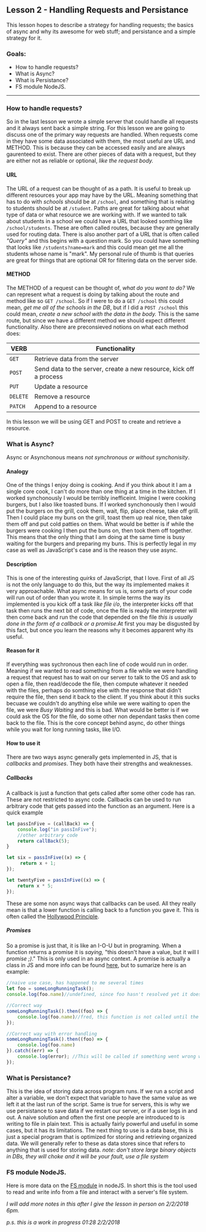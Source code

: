 Lesson 2 - Handling Requests and Persistance
---
This lesson hopes to describe a strategy for handling requests; the basics of async and why its awesome for web stuff; and persistance and a simple strategy for it.

### Goals:
* How to handle requests?
* What is Async?
* What is Persistance?
* FS module NodeJS.
---
### How to handle requests?
So in the last lesson we wrote a simple server that could handle all requests and it always sent back a simple string. For this lesson we are going to discuss one of the primary way requests are handled. 
When requests come in they have some data associated with them, the most useful are URL and METHOD. This is because they can be accessed easily and are always gaurenteed to exist. There are other pieces of data with a request, but they are either not as reliable or optional, _like the request body._ 

#### URL
The URL of a request can be thought of as a path. It is useful to break up different resources your app may have by the URL. Meaning something that has to do with _schools_ should be at `/school`, and something that is relating to students should be at `/student`. Paths are great for talking about what type of data or what resource we are working with. If we wanted to talk about students in a school we could have a URL that looked somthing like `/school/students`. These are often called routes, because they are generally used for routing data. There is also another part of a URL that is often called _"Query"_ and this begins with a question mark. So you could have something that looks like `/students?name=mark` and this could mean get me all the students whose name is "mark". My personal rule of thumb is that queries are great for things that are optional OR for filtering data on the server side. 

#### METHOD
The METHOD of a request can be thought of, _what do you want to do?_ We can represent what a request is doing by talking about the route and method like so `GET /school`. So if I were to do a `GET /school` this could mean, _get me all of the schools in the DB_, but if I did a `POST /school` this could mean, _create a new school with the data in the body._ This is the same route, but since we have a different method we should expect different functionality. Also there are preconsieved notions on what each method does:

|  VERB | Functionality  |
|---|---|
| `GET`  | Retrieve data from the server  |
| `POST` | Send data to the server, create a new resource, kick off a process  |
| `PUT` | Update a resource  |
| `DELETE` | Remove a resource  |
| `PATCH`  | Append to a resource  |

In this lesson we will be using GET and POST to create and retrieve a resource. 

### What is Async?
Async or Asynchonous means _not synchronous or without synchonisity_. 

#### Analogy
One of the things I enjoy doing is cooking. And if you think about it I am a single core cook, I can't do more than one thing at a time in the kitchen. If I worked synchonously I would be terribly inefficeint. Imigine I were cooking burgers, but I also like toasted buns. If I worked synchonously then I would put the burgers on the grill, cook them, wait, flip, place cheese, take off grill. Then I could place my buns on the grill, toast them up real nice, then take them off and put cold patties on them. What would be better is if while the burgers were cooking I then put the buns on, then took them off together. This means that the only thing that I am doing at the same time is busy waiting for the burgers and preparing my buns. This is perfectly legal in my case as well as JavaScript's case and is the reason they use async.

#### Description
This is one of the interesting _quirks_ of JavaScript, that I love. First of all JS is not the only language to do this, but the way its implemented makes it very approachable. What async means for us is, some parts of your code will run out of order than you wrote it. In simple terms the way its implemented is you kick off a task _like file i/o_, the interpreter kicks off that task then runs the next bit of code, once the file is ready the interpreter will then come back and run the code that depended on the file _this is usually done in the form of a callback or a promise_.At first you may be disgusted by this fact, but once you learn the reasons why it becomes apparent why its useful. 

#### Reason for it
If everything was sychronous then each line of code would run in order. Meaning if we wanted to read something from a file while we were handling a request that request has to wait on our server to talk to the OS and ask to open a file, then read/decode the file, then compute whatever it needed with the files, perhaps do somthing else with the response that didn't require the file, then send it back to the client. If you think about it this sucks becuase we couldn't do anything else while we were waiting to open the file, we were _Busy Waiting_ and this is bad. What would be better is if we could ask the OS for the file, do some other non dependant tasks then come back to the file. This is the core concept behind async, do other things while you wait for long running tasks, like I/O.

#### How to use it
There are two ways async generally gets implemented in JS, that is _callbacks_ and _promises_. They both have their strengths and weaknesses.

##### Callbacks
A callback is just a function that gets called after some other code has ran. These are not restricted to async code. Callbacks can be used to run arbitrary code that gets passed into the function as an argument.
Here is a quick example
```js
let passInFive = (callBack) => {
    console.log("in passInFive");
    //other arbitrary code
    return callBack(5);
}

let six = passInFive((x) => {
     return x + 1;
});

let twentyFive = passInFive((x) => {
    return x * 5;
});
```

These are some non async ways that callbacks can be used. All they really mean is that a lower function is calling back to a function you gave it. This is often called the [Hollywood Principle](http://wiki.c2.com/?HollywoodPrinciple).

##### Promises
So a promise is just that, it is like an I-O-U but in programing. When a function returns a promise it is _saying,_ "this doesn't have a value, but it will I _promise ;)_." This is only used in an async context. A promise is actually a class in JS and more info can be found [here](https://developer.mozilla.org/en-US/docs/Web/JavaScript/Reference/Global_Objects/Promise), but to sumarize here is an example:
```js
//naive use case, has happened to me several times
let foo = someLongRunningTask();
console.log(foo.name)//undefined, since foo hasn't resolved yet it doesn't have a value. It's not null, because it will have a value.

//Correct way
someLongRunningTask().then((foo) => {
    console.log(foo.name)//fred, this function is not called until the promise has resolved. more info can be found here {@link https://developer.mozilla.org/en-US/docs/Web/JavaScript/Reference/Global_Objects/Promise/then}
});

//Correct way with error handling
someLongRunningTask().then((foo) => {
    console.log(foo.name)
}).catch((err) => {
    console.log(error); //This will be called if something went wrong with the promise more info can be found here {@link https://developer.mozilla.org/en-US/docs/Web/JavaScript/Reference/Global_Objects/Promise/catch}
});
```


### What is Persistance?
This is the idea of storing data across program runs. If we run a script and alter a variable, we don't expect that variable to have the same value as we left it at the last run of the script. Same is true for servers, this is why we use persistance to save data if we restart our server, or if a user logs in and out. A naive solution and often the first one people are introduced to is writing to file in plain text. This is actually fairly powerful and useful in some cases, but it has its limitations. The next thing to use is a data base, this is just a special program that is optimized for storing and retrieving organized data. We will generally refer to these as data stores since that refers to anything that is used for storing data. _note: don't store large binary objects in DBs, they will choke and it will be your fault, use a file system_

### FS module NodeJS.
Here is more data on the [FS module](https://nodejs.org/api/fs.html) in nodeJS. In short this is the tool used to read and write info from a file and interact with a server's file system.

_I will add more notes in this after I give the lesson in person on 2/2/2018 6pm._

_p.s. this is a work in progress 01:28 2/2/2018_
